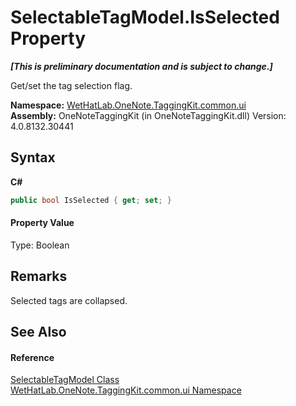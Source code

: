 # SelectableTagModel.IsSelected Property 
 _**\[This is preliminary documentation and is subject to change.\]**_

Get/set the tag selection flag.

**Namespace:**&nbsp;<a href="043a9407-ac38-b3ac-7348-a6090af495ad.md">WetHatLab.OneNote.TaggingKit.common.ui</a><br />**Assembly:**&nbsp;OneNoteTaggingKit (in OneNoteTaggingKit.dll) Version: 4.0.8132.30441

## Syntax

**C#**<br />
``` C#
public bool IsSelected { get; set; }
```


#### Property Value
Type: Boolean

## Remarks
Selected tags are collapsed.

## See Also


#### Reference
<a href="760841c9-4ced-ee7a-9a73-f1ba063f47e7.md">SelectableTagModel Class</a><br /><a href="043a9407-ac38-b3ac-7348-a6090af495ad.md">WetHatLab.OneNote.TaggingKit.common.ui Namespace</a><br />